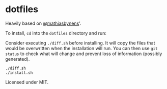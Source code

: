 # dotfiles

Heavily based on [@mathiasbynens](https://github.com/mathiasbynens/dotfiles)'.

To install, `cd` into the `dotfiles` directory and run:

Consider executing `./diff.sh` before installing. It will copy the files that
would be overwritten when the installation will run. You can then use `git status`
to check what will change and prevent loss of information (possibly generated).

```
./diff.sh
./install.sh
```

Licensed under MIT.
